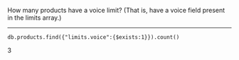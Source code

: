 How many products have a voice limit? (That is, have a voice field present in the limits array.)

----

	db.products.find({"limits.voice":{$exists:1}}).count()

3
